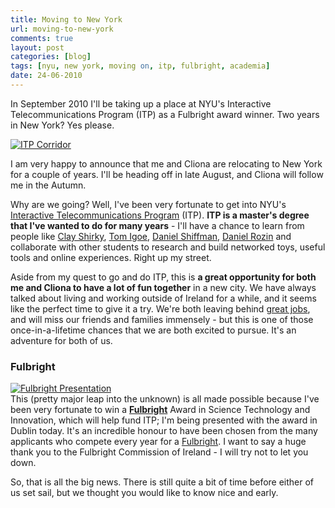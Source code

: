 ```yaml
---
title: Moving to New York
url: moving-to-new-york
comments: true
layout: post
categories: [blog]
tags: [nyu, new york, moving on, itp, fulbright, academia]
date: 24-06-2010
---
```

<p class="intro">In September 2010 I'll be taking up a place at NYU's Interactive Telecommunications Program (ITP) as a Fulbright award winner. Two years in New York? Yes please.</p>
<a href="http://www.flickr.com/photos/paulmmay/4443711070/" title="ITP Corridor by paulmmay, on Flickr"><img src="http://farm5.static.flickr.com/4001/4443711070_33cd517237.jpg" class="photo " alt="ITP Corridor" /></a>

I am very happy to announce that me and Cliona are relocating to New York for a couple of years. I'll be heading off in late August, and Cliona will follow me in the Autumn. 

Why are we going? Well, I've been very fortunate to get into NYU's <a href="http://itp.nyu.edu/sigs/program/" title="Interactive Telecommunications Program">Interactive Telecommunications Program</a> (ITP). **ITP is a master's degree that I've wanted to do for many years** - I'll have a chance to learn from people like <a href="http://www.shirky.com">Clay Shirky</a>, <a href="http://www.amazon.com/exec/obidos/ASIN/159200346X/physicalcompu-20/002-1410032-7298416?creative=125577&amp;camp=2321&amp;link_code=as1">Tom Igoe</a>, <a href="http://www.shiffman.net/">Daniel Shiffman</a>, <a href="http://www.smoothware.com/danny/" title="Daniel Rozin">Daniel Rozin</a> and collaborate with other students to research and build networked toys, useful tools and online experiences. Right up my street.

Aside from my quest to go and do ITP, this is **a great opportunity for both me and Cliona to have a lot of fun together** in a new city. We have always talked about living and working outside of Ireland for a while, and it seems like the perfect time to give it a try. We're both leaving behind <a href="http://www.designbyfront.com" title="great jobs">great jobs</a>, and will miss our friends and families immensely - but this is one of those once-in-a-lifetime chances that we are both excited to pursue. It's an adventure for both of us.

### Fulbright
<a href="http://www.flickr.com/photos/paulmmay/4731008997/" title="Fulbright Presentation by paulmmay, on Flickr"><img src="http://farm2.static.flickr.com/1410/4731008997_3e6395d430_z.jpg" alt="Fulbright Presentation" class="photo"></a><br />
This (pretty major leap into the unknown) is all made possible because I've been very fortunate to win a **<a href="http://fulbright.ie/" title="Fulbright – Enterprise Ireland Award in Science, Technology and Innovation">Fulbright</a>** Award in Science Technology and Innovation, which will help fund ITP; I'm being presented with the award in Dublin today. It's an incredible honour to have been chosen from the many applicants who compete every year for a <a href="http://en.wikipedia.org/wiki/Fulbright_Program" title="Fulbright scholarship">Fulbright</a>. I want to say a huge thank you to the Fulbright Commission of Ireland - I will try not to let you down.

So, that is all the big news. There is still quite a bit of time before either of us set sail, but we thought you would like to know nice and early. 